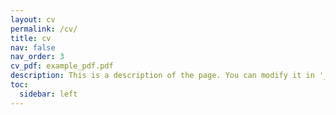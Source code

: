 ```yaml
---
layout: cv
permalink: /cv/
title: cv
nav: false
nav_order: 3
cv_pdf: example_pdf.pdf
description: This is a description of the page. You can modify it in '_pages/cv.md'. You can also change or remove the top pdf download button.
toc:
  sidebar: left
---
```

